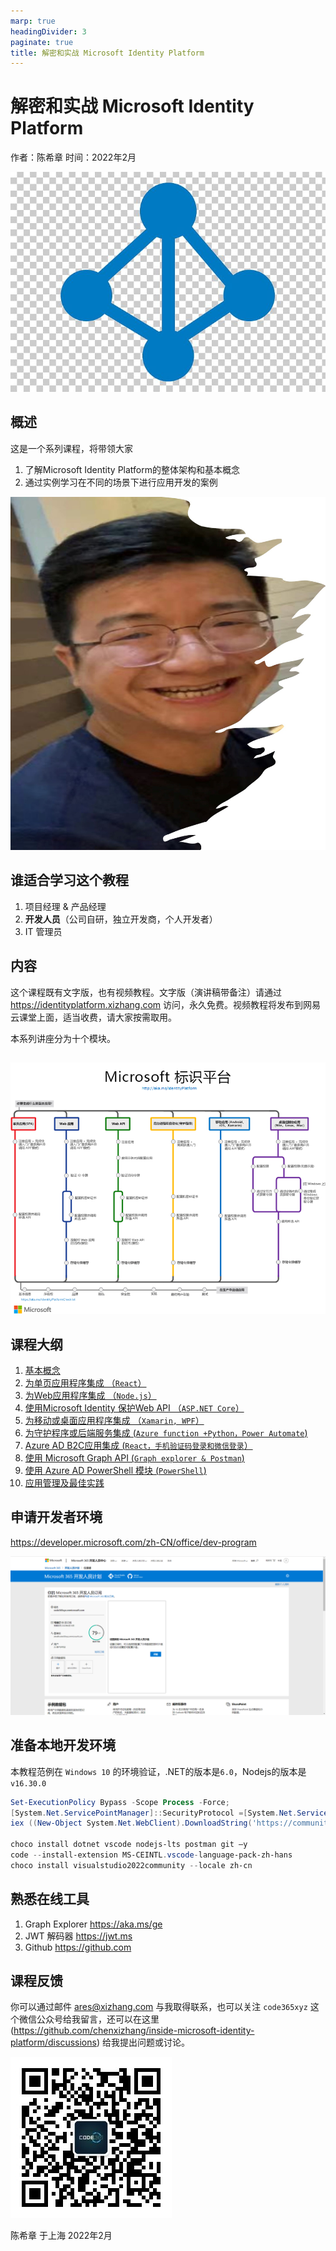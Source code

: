 ```yaml
---
marp: true
headingDivider: 3
paginate: true
title: 解密和实战 Microsoft Identity Platform
---
```



# 解密和实战 Microsoft Identity Platform

作者：陈希章
时间：2022年2月

![bg fit left:60% opacity:0.2](images/aad.png)


## 概述
<!--为什么要讲这个课程呢-->


这是一个系列课程，将带领大家

1. 了解Microsoft Identity Platform的整体架构和基本概念
1. 通过实例学习在不同的场景下进行应用开发的案例

![bg opacity:.5 left](images/chenxizhang.jpg)

## 谁适合学习这个教程
<!-- 主要还是为了开发人员，Azure博大精深，这个课程只讲了其中一个很小的部分 -->
1. 项目经理 & 产品经理
1. **开发人员**（公司自研，独立开发商，个人开发者）
1. IT 管理员

## 内容
<!--这个课程后续还可能会更新，每堂课大约30分钟，课程是收费的-->

这个课程既有文字版，也有视频教程。文字版（演讲稿带备注）请通过 https://identityplatform.xizhang.com 访问，永久免费。视频教程将发布到网易云课堂上面，适当收费，请大家按需取用。

本系列讲座分为十个模块。

##

![bg h:95%](images/microsoftidentityplatform.png)


## 课程大纲

1. [基本概念](module1-overview.md)
1. [为单页应用程序集成 （`React`）](module2-spa.md)
1. [为Web应用程序集成 （`Node.js`）](module3-webapp.md)
1. [使用Microsoft Identity 保护Web API （`ASP.NET Core`）](module4-webapi.md)
1. [为移动或桌面应用程序集成 （`Xamarin, WPF`）](module5-desktop-mobile.md)
1. [为守护程序或后端服务集成 (`Azure function +Python，Power Automate`)](module6-deamon-service.md)
1. [Azure AD B2C应用集成 (`React，手机验证码登录和微信登录`） ](module7-b2c.md)
1. [使用 Microsoft Graph API (`Graph explorer & Postman`)](module8-msgraph.md)
1. [使用 Azure AD PowerShell 模块 (`PowerShell`)](module9-powershell.md)
1. [应用管理及最佳实践](module10-bestpractices.md)


## 申请开发者环境

https://developer.microsoft.com/zh-CN/office/dev-program

![](images/devprogram.png)

## 准备本地开发环境

本教程范例在 `Windows 10` 的环境验证，.NET的版本是`6.0`，Nodejs的版本是 `v16.30.0`

```powershell
Set-ExecutionPolicy Bypass -Scope Process -Force; 
[System.Net.ServicePointManager]::SecurityProtocol =[System.Net.ServicePointManager]::SecurityProtocol -bor 3072; 
iex ((New-Object System.Net.WebClient).DownloadString('https://community.chocolatey.org/install.ps1'))

choco install dotnet vscode nodejs-lts postman git –y
code --install-extension MS-CEINTL.vscode-language-pack-zh-hans
choco install visualstudio2022community --locale zh-cn

```

## 熟悉在线工具

1. Graph Explorer <https://aka.ms/ge>
1. JWT 解码器 <https://jwt.ms>
1. Github <https://github.com>

## 课程反馈

你可以通过邮件 <ares@xizhang.com> 与我取得联系，也可以关注 `code365xyz` 这个微信公众号给我留言，还可以在这里 (<https://github.com/chenxizhang/inside-microsoft-identity-platform/discussions>) 给我提出问题或讨论。

![](images/code365xyz.jpg)


陈希章 于上海
2022年2月

